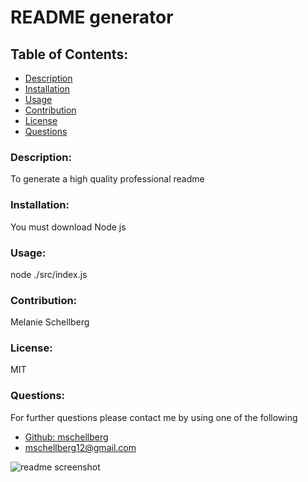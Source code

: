 # README generator 

## Table of Contents:
* [Description](#description)
* [Installation](#installation)
* [Usage](#usage)
* [Contribution](#contribution)
* [License](#license)
* [Questions](#questions)

### Description:
To generate a high quality professional readme
### Installation:
You must download Node js
### Usage:
node ./src/index.js
### Contribution:
Melanie Schellberg
### License:
MIT


### Questions:
For further questions please contact me by using one of the following
<br />
* [Github: mschellberg](https://github.com/mschellberg)<br />
* mschellberg12@gmail.com<br />


![readme screenshot](https://user-images.githubusercontent.com/71852138/104106754-875bcb00-5285-11eb-86d4-586b8beaa3e6.png)
